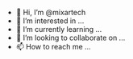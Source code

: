 - 👋 Hi, I’m @mixartech
- 👀 I’m interested in ...
- 🌱 I’m currently learning ...
- 💞️ I’m looking to collaborate on ...
- 📫 How to reach me ...

<!---
mixartech/mixartech is a ✨ special ✨ repository because its `README.md` (this file) appears on your GitHub profile.
You can click the Preview link to take a look at your changes.
--->

